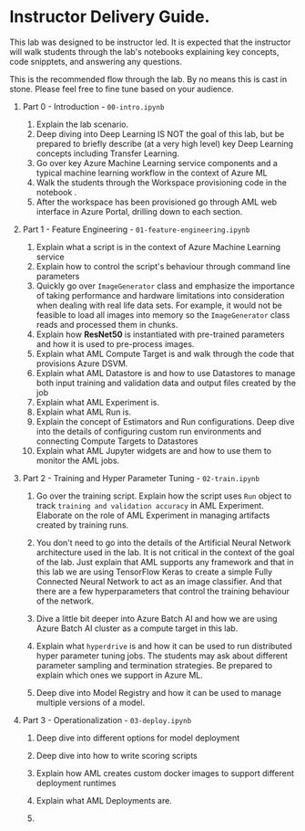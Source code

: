 # Instructor Delivery Guide.

This lab was designed to be instructor led. It is expected that the instructor will walk students through the lab's notebooks 
explaining key concepts, code snipptets, and answering any questions.

This is the recommended flow through the lab. By no means this is cast in stone. Please feel free to fine tune based on your 
audience.

1. Part 0 - Introduction - `00-intro.ipynb`
   1. Explain the lab scenario.
   2. Deep diving into Deep Learning IS NOT the goal of this lab, but be prepared to briefly describe (at a very high level) key Deep Learning concepts including Transfer Learning. 
   3. Go over key Azure Machine Learning service components and a typical machine learning workflow in the context of Azure ML
   4. Walk the students through the Workspace provisioning code in the notebook .
   5. After the workspace has been provisioned go through AML web interface in Azure Portal, drilling down to each section.
   
2. Part 1 - Feature Engineering - `01-feature-engineering.ipynb`
   1. Explain what a script is in the context of Azure Machine Learning service
   2. Explain how to control the script's behaviour through command line parameters
   3. Quickly go over `ImageGenerator` class and emphasize the importance of taking performance and hardware limitations into consideration when dealing with real life data sets. For example, it would not be feasible to load all images into memory so the `ImageGenerator` class reads and processed them in chunks.
   4. Explain how **ResNet50** is instantiated with pre-trained parameters and how it is used to pre-process images.
   5. Explain what AML Compute Target is and walk through the code that provisions Azure DSVM.
   6. Explain what AML Datastore is and how to use Datastores to manage both input training and validation data and output files created by the job
   7. Explain what AML Experiment is.
   8. Explain what AML Run is.
   9. Explain the concept of Estimators and Run configurations. Deep dive into the details of configuring custom run environments and connecting Compute Targets to Datastores
   10. Explain what AML Jupyter widgets are and how to use them to monitor the AML jobs.
 
3. Part 2 - Training and Hyper Parameter Tuning - `02-train.ipynb`
   1. Go over the training script. Explain how the script uses `Run` object to track `training and validation accuracy` in AML Experiment. Elaborate on the role of AML Experiment in managing artifacts created by training runs.
   2. You don't need to go into the details of the Artificial Neural Network architecture used in the lab. It is not critical in the context of the goal of the lab. Just explain that AML supports any framework and that in this lab we are using TensorFlow Keras to create a simple Fully Connected Neural Network to act as an image classifier. And that there are a few hyperparameters that control the training behaviour of the network.
   
   3. Dive a little bit deeper into Azure Batch AI and how we are using Azure Batch AI cluster as a compute target in this lab.
   4. Explain what `hyperdrive` is and how it can be used to run distributed hyper parameter tuning jobs. The students may ask about different parameter sampling and termination strategies. Be prepared to explain which ones we support in Azure ML.
   5. Deep dive into Model Registry and how it can be used to manage multiple versions of a model.
   
4. Part 3 - Operationalization - `03-deploy.ipynb`
   1. Deep dive into different options for model deployment
   2. Deep dive into how to write scoring scripts
   3. Explain how AML creates custom docker images to support different deployment runtimes
   4. Explain what AML Deployments are.
   
   5. 

